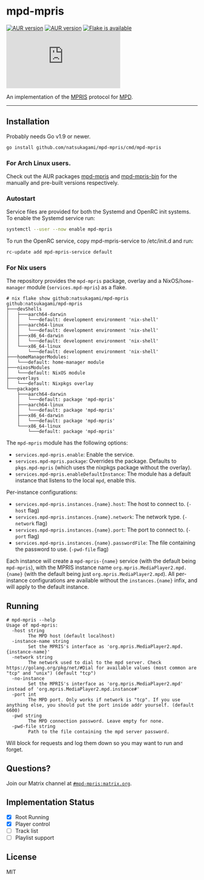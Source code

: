 # mpd-mpris

[![AUR version](https://img.shields.io/aur/version/mpd-mpris)](https://aur.archlinux.org/packages/mpd-mpris)
[![AUR version](https://img.shields.io/aur/version/mpd-mpris-bin)](https://aur.archlinux.org/packages/mpd-mpris-bin)
[![Flake is available](https://img.shields.io/badge/flake-available-blue)](#for-nix-users)
[![Matrix chat](https://img.shields.io/matrix/mpd-mpris:matrix.org)](https://matrix.to/#/#mpd-mpris:matrix.org)


An implementation of the [MPRIS](https://specifications.freedesktop.org/mpris-spec/latest/) protocol for [MPD](http://musicpd.org/).

---

## Installation

Probably needs Go v1.9 or newer.

```bash
go install github.com/natsukagami/mpd-mpris/cmd/mpd-mpris
```

### For Arch Linux users.

Check out the AUR packages [mpd-mpris](https://aur.archlinux.org/packages/mpd-mpris)
and [mpd-mpris-bin](https://aur.archlinux.org/packages/mpd-mpris-bin)
for the manually and pre-built versions respectively.

### Autostart

Service files are provided for both the Systemd and OpenRC init systems. To
enable the Systemd service run:

```bash
systemctl --user --now enable mpd-mpris
```

To run the OpenRC service, copy mpd-mpris-service to /etc/init.d and run:

```bash
rc-update add mpd-mpris-service default
```


### For Nix users

The repository provides the `mpd-mpris` package, overlay and a NixOS/`home-manager` module (`services.mpd-mpris`) as a flake.
```
# nix flake show github:natsukagami/mpd-mpris
github:natsukagami/mpd-mpris
├───devShells
│   ├───aarch64-darwin
│   │   └───default: development environment 'nix-shell'
│   ├───aarch64-linux
│   │   └───default: development environment 'nix-shell'
│   ├───x86_64-darwin
│   │   └───default: development environment 'nix-shell'
│   └───x86_64-linux
│       └───default: development environment 'nix-shell'
├───homeManagerModules:
│   └───default: home-manager module
├───nixosModules
│   └───default: NixOS module
├───overlays
│   └───default: Nixpkgs overlay
└───packages
    ├───aarch64-darwin
    │   └───default: package 'mpd-mpris'
    ├───aarch64-linux
    │   └───default: package 'mpd-mpris'
    ├───x86_64-darwin
    │   └───default: package 'mpd-mpris'
    └───x86_64-linux
        └───default: package 'mpd-mpris'
```

The `mpd-mpris` module has the following options:
- `services.mpd-mpris.enable`: Enable the service.
- `services.mpd-mpris.package`: Overrides the package. Defaults to `pkgs.mpd-mpris` (which uses the nixpkgs package without the overlay).
- `services.mpd-mpris.enableDefaultInstance`: The module has a default instance that listens to the local `mpd`, enable this.

Per-instance configurations:
- `services.mpd-mpris.instances.{name}.host`: The host to connect to. (`-host` flag)
- `services.mpd-mpris.instances.{name}.network`: The network type. (`-network` flag)
- `services.mpd-mpris.instances.{name}.port`: The port to connect to. (`-port` flag)
- `services.mpd-mpris.instances.{name}.passwordFile`: The file containing the password to use. (`-pwd-file` flag)

Each instance will create a `mpd-mpris-{name}` service (with the default being `mpd-mpris`), with the MPRIS instance name
`org.mpris.MediaPlayer2.mpd.{name}` (with the default being just `org.mpris.MediaPlayer2.mpd`).
All per-instance configurations are available without the `instances.{name}` infix, and will apply to the default instance.

## Running

```
# mpd-mpris --help
Usage of mpd-mpris:
  -host string
        The MPD host (default localhost)
  -instance-name string
        Set the MPRIS's interface as 'org.mpris.MediaPlayer2.mpd.{instance-name}'
  -network string
        The network used to dial to the mpd server. Check https://golang.org/pkg/net/#Dial for available values (most common are "tcp" and "unix") (default "tcp")
  -no-instance
        Set the MPRIS's interface as 'org.mpris.MediaPlayer2.mpd' instead of 'org.mpris.MediaPlayer2.mpd.instance#'
  -port int
        The MPD port. Only works if network is "tcp". If you use anything else, you should put the port inside addr yourself. (default 6600)
  -pwd string
        The MPD connection password. Leave empty for none.
  -pwd-file string
        Path to the file containing the mpd server password.
```

Will block for requests and log them down so you may want
to run and forget.

## Questions?

Join our Matrix channel at [`#mpd-mpris:matrix.org`](https://matrix.to/#/#mpd-mpris:matrix.org).

## Implementation Status

- [x] Root Running
- [x] Player control
- [ ] Track list
- [ ] Playlist support

## License

MIT
